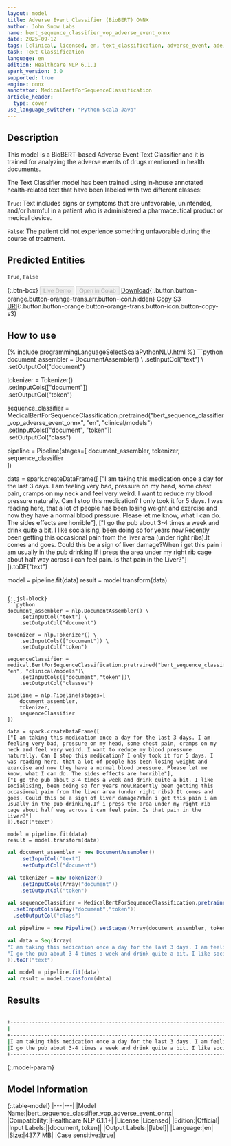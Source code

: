 ```yaml
---
layout: model
title: Adverse Event Classifier (BioBERT) ONNX
author: John Snow Labs
name: bert_sequence_classifier_vop_adverse_event_onnx
date: 2025-09-12
tags: [clinical, licensed, en, text_classification, adverse_event, ade, vop, biobert, onnx]
task: Text Classification
language: en
edition: Healthcare NLP 6.1.1
spark_version: 3.0
supported: true
engine: onnx
annotator: MedicalBertForSequenceClassification
article_header:
  type: cover
use_language_switcher: "Python-Scala-Java"
---
```


## Description

This model is a BioBERT-based Adverse Event Text Classifier and it is trained for analyzing the adverse events of drugs mentioned in health documents. 

The Text Classifier model has been trained using in-house annotated health-related text that have been labeled with two different classes:

`True`: Text includes signs or symptoms that are unfavorable, unintended, and/or harmful in a patient who is administered a pharmaceutical product or medical device.

`False`: The patient did not experience something unfavorable during the course of treatment.

## Predicted Entities

`True`, `False`

{:.btn-box}
<button class="button button-orange" disabled>Live Demo</button>
<button class="button button-orange" disabled>Open in Colab</button>
[Download](https://s3.amazonaws.com/auxdata.johnsnowlabs.com/clinical/models/bert_sequence_classifier_vop_adverse_event_onnx_en_6.1.1_3.0_1757691542179.zip){:.button.button-orange.button-orange-trans.arr.button-icon.hidden}
[Copy S3 URI](s3://auxdata.johnsnowlabs.com/clinical/models/bert_sequence_classifier_vop_adverse_event_onnx_en_6.1.1_3.0_1757691542179.zip){:.button.button-orange.button-orange-trans.button-icon.button-copy-s3}

## How to use



<div class="tabs-box" markdown="1">
{% include programmingLanguageSelectScalaPythonNLU.html %}
```python
document_assembler = DocumentAssembler() \
    .setInputCol("text") \
    .setOutputCol("document")

tokenizer = Tokenizer() \
    .setInputCols(["document"]) \
    .setOutputCol("token")

sequence_classifier = MedicalBertForSequenceClassification.pretrained("bert_sequence_classifier_vop_adverse_event_onnx", "en", "clinical/models")\
  .setInputCols(["document", "token"])\
  .setOutputCol("class")

pipeline = Pipeline(stages=[
    document_assembler, 
    tokenizer,
    sequence_classifier    
])

data = spark.createDataFrame([
["I am taking this medication once a day for the last 3 days. I am feeling very bad, pressure on my head, some chest pain, cramps on my neck and feel very weird. I want to reduce my blood pressure naturally. Can I stop this medication? I only took it for 5 days. I was reading here, that a lot of people has been losing weight and exercise and now they have a normal blood pressure. Please let me know, what I can do. The sides effects are horrible"],
["I go the pub about 3-4 times a week and drink quite a bit. I like socialising, been doing so for years now.Recently been getting this occasional pain from the liver area (under right ribs).It comes and goes. Could this be a sign of liver damage?When i get this pain i am usually in the pub drinking.If i press the area under my right rib cage about half way across i can feel pain. Is that pain in the Liver?"]
]).toDF("text")

model = pipeline.fit(data)
result = model.transform(data)
```

{:.jsl-block}
```python
document_assembler = nlp.DocumentAssembler() \
    .setInputCol("text") \
    .setOutputCol("document")

tokenizer = nlp.Tokenizer() \
    .setInputCols(["document"]) \
    .setOutputCol("token")

sequenceClassifier = medical.BertForSequenceClassification.pretrained("bert_sequence_classifier_vop_adverse_event_onnx", "en", "clinical/models")\
    .setInputCols(["document","token"])\
    .setOutputCol("classes")

pipeline = nlp.Pipeline(stages=[
    document_assembler,
    tokenizer,
    sequenceClassifier
])

data = spark.createDataFrame([
["I am taking this medication once a day for the last 3 days. I am feeling very bad, pressure on my head, some chest pain, cramps on my neck and feel very weird. I want to reduce my blood pressure naturally. Can I stop this medication? I only took it for 5 days. I was reading here, that a lot of people has been losing weight and exercise and now they have a normal blood pressure. Please let me know, what I can do. The sides effects are horrible"],
["I go the pub about 3-4 times a week and drink quite a bit. I like socialising, been doing so for years now.Recently been getting this occasional pain from the liver area (under right ribs).It comes and goes. Could this be a sign of liver damage?When i get this pain i am usually in the pub drinking.If i press the area under my right rib cage about half way across i can feel pain. Is that pain in the Liver?"]
]).toDF("text")

model = pipeline.fit(data)
result = model.transform(data)

```
```scala
val document_assembler = new DocumentAssembler() 
    .setInputCol("text") 
    .setOutputCol("document")

val tokenizer = new Tokenizer() 
    .setInputCols(Array("document")) 
    .setOutputCol("token")

val sequenceClassifier = MedicalBertForSequenceClassification.pretrained("bert_sequence_classifier_vop_adverse_event_onnx", "en", "clinical/models")
  .setInputCols(Array("document","token"))
  .setOutputCol("class")

val pipeline = new Pipeline().setStages(Array(document_assembler, tokenizer, sequenceClassifier))

val data = Seq(Array(
"I am taking this medication once a day for the last 3 days. I am feeling very bad, pressure on my head, some chest pain, cramps on my neck and feel very weird. I want to reduce my blood pressure naturally. Can I stop this medication? I only took it for 5 days. I was reading here, that a lot of people has been losing weight and exercise and now they have a normal blood pressure. Please let me know, what I can do. The sides effects are horrible",
"I go the pub about 3-4 times a week and drink quite a bit. I like socialising, been doing so for years now.Recently been getting this occasional pain from the liver area (under right ribs).It comes and goes. Could this be a sign of liver damage? When i get this pain i am usually in the pub drinking.If i press the area under my right rib cage about half way across i can feel pain. Is that pain in the Liver?"
)).toDF("text")

val model = pipeline.fit(data)
val result = model.transform(data)
```
</div>

## Results

```bash

+------------------------------------------------------------------------------------------------------------------------------------------------------+-------+
|                                                                                                                                                  text| result|
+------------------------------------------------------------------------------------------------------------------------------------------------------+-------+
|I am taking this medication once a day for the last 3 days. I am feeling very bad, pressure on my head, some chest pain, cramps on my neck and feel...|  True |
|I go the pub about 3-4 times a week and drink quite a bit. I like socialising, been doing so for years now.Recently been getting this occasional pa...| False |
+------------------------------------------------------------------------------------------------------------------------------------------------------+-------+
```

{:.model-param}
## Model Information

{:.table-model}
|---|---|
|Model Name:|bert_sequence_classifier_vop_adverse_event_onnx|
|Compatibility:|Healthcare NLP 6.1.1+|
|License:|Licensed|
|Edition:|Official|
|Input Labels:|[document, token]|
|Output Labels:|[label]|
|Language:|en|
|Size:|437.7 MB|
|Case sensitive:|true|